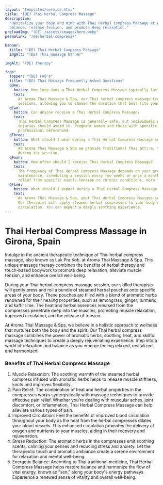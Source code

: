 ```yaml
---
layout: "templates/service.html"
title: "(DE) Thai Herbal Compress Massage"
description:
  "Revitalize your body and mind with Thai Herbal Compress Massage at Aroma Thai Massage & Spa in Girona. Restore
  balance, release tension, and promote deep relaxation."
preloadImg: "(DE) /assets/images/hero.webp"
permalink: "/de/herbal-compress/"

banner:
  title: "(DE) Thai Herbal Compress Massage"
  imgAlt: "(DE) Thai massage banner"

imgAlt: "(DE) therapy"

faqs:
  topper: "(DE) FAQ's"
  title: "(DE) Thai Massage Frequently Asked Questions"
  qOne:
    button: How long does a Thai Herbal Compress Massage typically last?
    text:
      At Aroma Thai Massage & Spa, our Thai herbal compress massage treatments are available in either 60 or 90-minute
      sessions, allowing you to choose the duration that best fits your schedule and needs.
  qTwo:
    button: Can anyone receive a Thai Herbal Compress Massage?
    text:
      Thai Herbal Compress Massage is generally safe, but individuals with open wounds, skin infections, or acute
      injuries should avoid it. Pregnant women and those with specific health concerns should consult a healthcare
      professional beforehand.
  qThree:
    button: What should I wear during a Thai Herbal Compress Massage session?
    text:
      At Aroma Thai Massage & Spa we provide Traditional Thai attire, this ensures optimal comfort and ease of movement
      during the session.
  qFour:
    button: How often should I receive Thai Herbal Compress Massage?
    text:
      The frequency of Thai Herbal Compress Massage depends on your preferences and needs. For general relaxation and
      maintenance, scheduling a session every few weeks or once a month can be beneficial. However, if you're seeking
      relief from specific muscle tension or chronic conditions, more frequent sessions may be recommended.
  qFive:
    button: What should I expect during a Thai Herbal Compress Massage session?
    text:
      At Aroma Thai Massage & Spa, your Thai Herbal Compress Massage session will take place in a serene environment.
      Our therapist will apply steamed herbal compresses to your body using gentle movements, promoting relaxation and
      circulation. You can expect a deeply soothing experience.
---
```


# Thai Herbal Compress Massage in Girona, Spain

Indulge in the ancient therapeutic technique of Thai herbal compress massage, also known as Luk Pra Kob, at Aroma Thai
Massage & Spa. This unique massage therapy combines the benefits of herbal therapy and touch-based bodywork to promote
deep relaxation, alleviate muscle tension, and enhance overall well-being.

During your Thai herbal compress massage session, our skilled therapists will gently press and roll a bundle of steamed
herbal pouches onto specific areas of your body. These pouches are filled with a blend of aromatic herbs renowned for
their healing properties, such as lemongrass, ginger, turmeric, and kaffir lime. The heat and herbal essences released
from the compresses penetrate deep into the muscles, promoting muscle relaxation, improved circulation, and the release
of tension.

At Aroma Thai Massage & Spa, we believe in a holistic approach to wellness that nurtures both the body and the spirit.
Our Thai herbal compress massage combines the power of aromatic herbs, soothing heat, and skillful massage techniques to
create a deeply rejuvenating experience. Step into a world of relaxation and balance as you emerge feeling relaxed,
revitalized, and harmonized.

### Benefits of Thai Herbal Compress Massage

1.  Muscle Relaxation: The soothing warmth of the steamed herbal compress infused with aromatic herbs helps to release
    muscle stiffness, knots and improves flexibility.
2.  Pain Relief: The combination of heat and herbal properties in the compresses works synergistically with massage
    techniques to provide effective pain relief. Whether you're dealing with muscular aches, joint discomfort, or
    inflammation, Thai Herbal Compress Massage can help alleviate various types of pain.
3.  Improved Circulation: Feel the benefits of improved blood circulation throughout your body as the heat from the
    herbal compresses dilates your blood vessels. This enhanced circulation promotes the delivery of oxygen and
    nutrients to your muscles, aiding in their recovery and rejuvenation.
4.  Stress Reduction: The aromatic herbs in the compresses emit soothing scents, calming your senses and reducing stress
    and anxiety. Let the therapeutic touch and aromatic ambiance create a serene environment for relaxation and mental
    well-being.
5.  Energetic Balance: According to Thai traditional medicine, Thai Herbal Compress Massage helps restore balance and
    harmonize the flow of vital energy, known as "sen," along your body's energy pathways. Experience a renewed sense of
    vitality and overall well-being.
